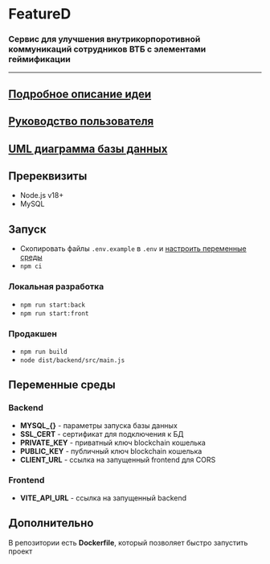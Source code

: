 # FeatureD
### Сервис для улучшения внутрикорпоротивной коммуникаций сотрудников ВТБ c элементами геймификации
---
## [Подробное описание идеи](docs/description.md)
## [Руководство пользователя](docs/services.md)

## [UML диаграмма базы данных](docs/uml.png)


## Пререквизиты

- Node.js v18+
- MySQL

## Запуск
- Скопировать файлы ```.env.example``` в ```.env``` и [настроить переменные среды](#переменные-среды)
- ```npm ci```

### Локальная разработка
- ```npm run start:back```
- ```npm run start:front```

### Продакшен
- ```npm run build```
- ```node dist/backend/src/main.js```

## Переменные среды
### Backend
- **MYSQL_{}** - параметры запуска базы данных
- **SSL_CERT** - сертификат для подключения к БД
- **PRIVATE_KEY** - приватный ключ blockchain кошелька
- **PUBLIC_KEY** -  публичный ключ blockchain кошелька
- **CLIENT_URL** - ссылка на запущенный frontend для CORS

### Frontend
- **VITE_API_URL** - ссылка на запущенный backend

## Дополнительно

В репозитории есть **Dockerfile**, который позволяет быстро запустить проект